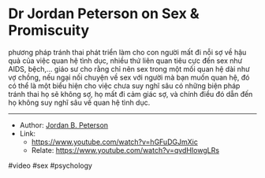 # Dr Jordan Peterson on Sex & Promiscuity

phương pháp tránh thai phát triển làm cho con người mất đi nỗi sợ về hậu quả của việc quan hệ tình dục,
nhiều thứ liên quan tiêu cực đến sex như AIDS, bệch,...
giáo sư cho rằng chỉ nên sex trong một mối quan hệ dài như vợ chồng,
nếu ngại nối chuyện về sex với người mà bạn muốn quan hệ,
đó có thể là một biểu hiện cho việc chưa suy nghĩ sâu
có những biện pháp tránh thai họ sẽ không sợ,
họ mất đi cảm giác sợ, và chính điều đó dẫn đến họ không suy nghĩ sâu về quan hệ tình dục.

---

- Author: [Jordan B. Peterson](Jordan%20B.%20Peterson.md)
- Link:
  - https://www.youtube.com/watch?v=hGFuDGJmXic
  - Relate: https://www.youtube.com/watch?v=qvdHIowgLRs

#video #sex #psychology
